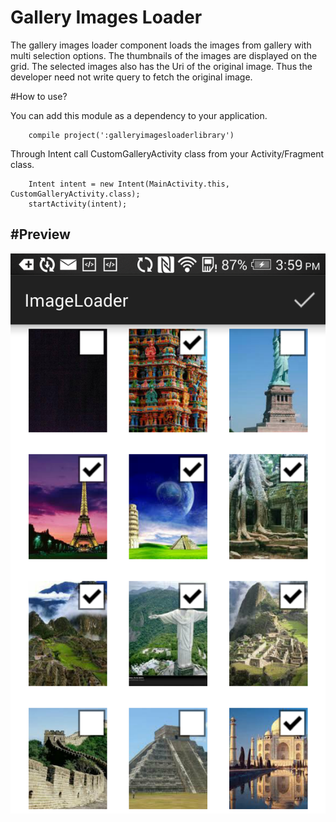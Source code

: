 # Gallery Images Loader

The gallery images loader component loads the images from gallery with multi selection options. The thumbnails of the images are displayed
on the grid. The selected images also has the Uri of the original image. Thus the developer need not write query to fetch the original image.


#How to use?

You can add this module as a dependency to your application.

        compile project(':galleryimagesloaderlibrary')

Through Intent call CustomGalleryActivity class from your Activity/Fragment class.

        Intent intent = new Intent(MainActivity.this, CustomGalleryActivity.class);
        startActivity(intent);

#Preview
-------
![Screenshot](https://raw.githubusercontent.com/DasGenie/GalleryImagesLoader/5b461625768377fa5dc31c4a09a16819b8737b60/Screenshots/screenshot.png)


 
